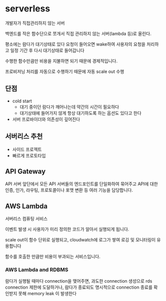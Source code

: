# serverless
개발자가 직접관리하지 않는 서버

백엔드를 작은 함수단으로 쪼개서 직접 관리하지 않는 서버(lambda 등)로 올린다.

평소에는 람다가 대기상태로 있다 요청이 들어오면 wake하여 사용자의 요청을 처리하고 일정 기간 후 다시 대기상태로 들어갑니다

수행한 함수만큼만 비용을 지불하면 되기 때문에 경제적입니다.

프로비저닝 처리를 자동으로 수행하기 때문에 자동 scale out 수행

## 단점
* cold start
    * 대기 중이던 람다가 깨어나는데 약간의 시간이 필요하다
    * 대기상태에 들어가지 않게 항상 대기하도록 하는 옵션도 있다고 한다
* 서버 프로바이더와 의존성이 깊어진다

## 서버리스 추천
* 사이드 프로젝트
* 빠르게 프로토타입

## API Gateway
API 서버 앞단에서 모든 API 서버들의 엔드포인트를 단일화하여 묶어주고 API에 대한 인증, 인가, 라우팅, 프로토콜이나 포맷 변환 등 여러 기능을 담당합니다.

## AWS Lambda
서버리스 컴퓨팅 서비스

이벤트 발생 시 사용자가 미리 정의한 코드가 알아서 실행되게 됩니다.

scale out이 함수 단위로 실행되고, cloudwatch에 로그가 쌓여 로깅 및 모니터링이 유용합니다

함수를 호출한 만큼만 비용이 부과되는 서비스입니다.

### AWS Lambda and RDBMS
람다가 실행될 때마다 connection을 맺어주면, 과도한 connection 생성으로 rds connection 제한에 도달하거나, 람다가 종료되도 명시적으로 connection 종료를 확인받지 못해 memory leak 이 발생한다